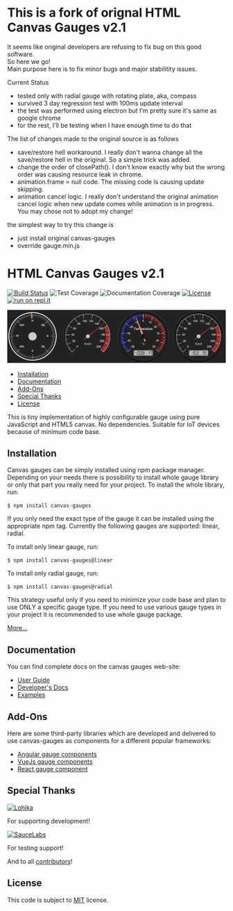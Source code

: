 # This is a fork of orignal HTML Canvas Gauges v2.1
It seems like original developers are refusing to fix bug on this good software.  
So here we go!  
Main purpose here is to fix minor bugs and major stabilitity issues.  
  
Current Status  
- tested only with radial gauge with rotating plate, aka, compass  
- survived 3 day regression test with 100ms update interval  
- the test was performed using electron but I'm pretty sure it's same as google chrome  
- for the rest, I'll be testing when I have enough time to do that  
  
The list of changes made to the original source is as follows  
- save/restore hell workaround. I really don't wanna change all the save/restore hell in the original. So a simple trick was added.  
- change the order of closePath(). I don't know exactly why but the wrong order was causing resource leak in chrome.  
- animation.frame = null code. The missing code is causing update skipping.
- animation cancel logic. I really don't understand the original animation cancel logic when new update comes while animation is in progress. You may chose not to adopt my change!  
  
the simplest way to try this change is  
- just install original canvas-gauges  
- override gauge.min.js
  
# HTML Canvas Gauges v2.1

[![Build Status](https://travis-ci.org/Mikhus/canvas-gauges.svg?branch=master)](https://travis-ci.org/Mikhus/canvas-gauges) ![Test Coverage](https://rawgit.com/Mikhus/canvas-gauges/master/test-coverage.svg) ![Documentation Coverage](https://rawgit.com/Mikhus/canvas-gauges/master/docs-coverage.svg) [![License](https://img.shields.io/badge/license-MIT-blue.svg)](https://rawgit.com/Mikhus/canvas-gauges/master/LICENSE) [![run on repl.it](http://repl.it/badge/github/Mikhus/canvas-gauges)](https://repl.it/github/Mikhus/canvas-gauges)

[![Canvas Gauges](https://raw.githubusercontent.com/Mikhus/blob/master/gauges.png)](https://rawgit.com/Mikhus/canvas-gauges/master/examples/radial-component.html)

<!-- toc -->

- [Installation](#installation)
- [Documentation](#documentation)
- [Add-Ons](#add-ons)
- [Special Thanks](#special-thanks)
- [License](#license)

<!-- tocstop -->

This is tiny implementation of highly configurable gauge using pure JavaScript and HTML5 canvas.
No dependencies. Suitable for IoT devices because of minimum code base.

## Installation

Canvas gauges can be simply installed using npm package manager. Depending on your needs there is possibility to install whole gauge library or only that part you really need for your project.
To install the whole library, run:

    $ npm install canvas-gauges

If you only need the exact type of the gauge it can be installed using the appropriate npm tag. Currently the following gauges are supported: linear, radial.

To install only linear gauge, run:

    $ npm install canvas-gauges@linear

To install only radial gauge, run:

    $ npm install canvas-gauges@radial

This strategy useful only if you need to minimize your code base and plan to use ONLY a specific gauge type. If you need to use various gauge types in your project it is recommended to use whole gauge package.

[More...](http://canvas-gauges.com/documentation/user-guide/#installing)

## Documentation

You can find complete docs on the canvas gauges web-site:

 * [User Guide](http://canvas-gauges.com/documentation/user-guide/)
 * [Developer's Docs](http://canvas-gauges.com/documentation/api/)
 * [Examples](http://canvas-gauges.com/documentation/examples/)

## Add-Ons

Here are some third-party libraries which are developed and delivered to use canvas-gauges as components for a different popular frameworks:

 - [Angular gauge components](https://github.com/MeetmeLeave/ng-canvas-gauges)
 - [VueJs gauge components](https://github.com/vue-bulma/canvas-gauges)
 - [React gauge component](https://github.com/1995parham/react-canvas-gauges)

## Special Thanks

[![Lohika](http://www.lohika.com/wp-content/themes/gridalicious/images/lohika_full.svg)](http://www.lohika.com/)

For supporting development!

[![SauceLabs](http://info.saucelabs.com/rs/468-XBT-687/images/ink-logo.png)](http://saucelabs.com/)

For testing support!

And to all [contributors](https://github.com/Mikhus/canvas-gauges/graphs/contributors)!

## License

This code is subject to [MIT](https://rawgit.com/Mikhus/canvas-gauges/master/LICENSE) license.
